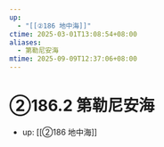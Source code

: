 ```yaml
---
up:
  - "[[②186 地中海]]"
ctime: 2025-03-01T13:08:54+08:00
aliases:
  - 第勒尼安海
mtime: 2025-09-09T12:37:06+08:00
---
```


# ②186.2 第勒尼安海

- up: [[②186 地中海]]
